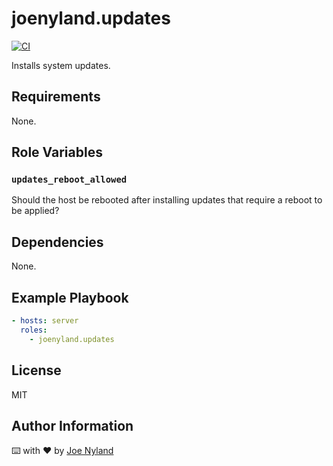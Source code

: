 joenyland.updates
=========================

[![CI](https://github.com/JoeNyland/ansible-updates-role/actions/workflows/ci.yml/badge.svg)](https://github.com/JoeNyland/ansible-updates-role/actions/workflows/ci.yml)

Installs system updates.

Requirements
------------

None.

Role Variables
--------------


### `updates_reboot_allowed`

Should the host be rebooted after installing updates that require a reboot to be applied?

Dependencies
------------

None.

Example Playbook
----------------

```yaml
- hosts: server
  roles:
    - joenyland.updates
```

License
-------

MIT

Author Information
------------------

⌨️ with ❤️ by [Joe Nyland](https://joe.nyland.io)
